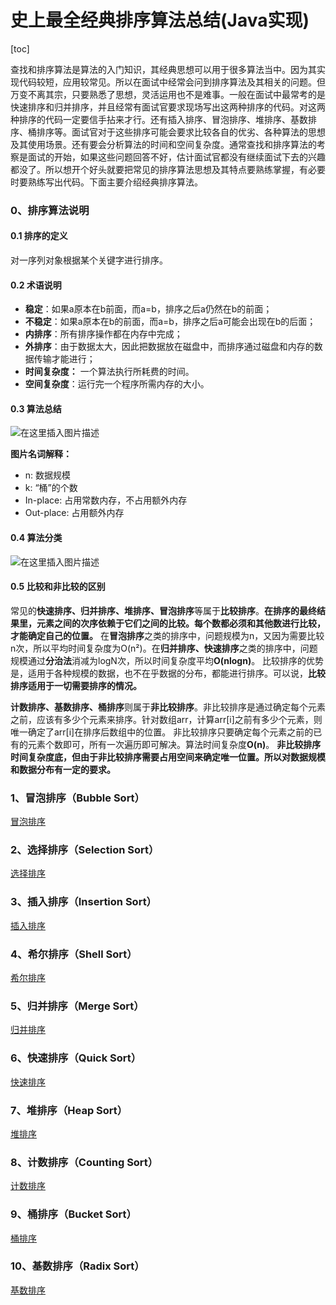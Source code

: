 # 史上最全经典排序算法总结(Java实现)

[toc]



查找和排序算法是算法的入门知识，其经典思想可以用于很多算法当中。因为其实现代码较短，应用较常见。所以在面试中经常会问到排序算法及其相关的问题。但万变不离其宗，只要熟悉了思想，灵活运用也不是难事。一般在面试中最常考的是快速排序和归并排序，并且经常有面试官要求现场写出这两种排序的代码。对这两种排序的代码一定要信手拈来才行。还有插入排序、冒泡排序、堆排序、基数排序、桶排序等。面试官对于这些排序可能会要求比较各自的优劣、各种算法的思想及其使用场景。还有要会分析算法的时间和空间复杂度。通常查找和排序算法的考察是面试的开始，如果这些问题回答不好，估计面试官都没有继续面试下去的兴趣都没了。所以想开个好头就要把常见的排序算法思想及其特点要熟练掌握，有必要时要熟练写出代码。下面主要介绍经典排序算法。

### 0、排序算法说明

#### 0.1 排序的定义

对一序列对象根据某个关键字进行排序。

#### 0.2 术语说明

- **稳定**：如果a原本在b前面，而a=b，排序之后a仍然在b的前面；
- **不稳定**：如果a原本在b的前面，而a=b，排序之后a可能会出现在b的后面；
- **内排序**：所有排序操作都在内存中完成；
- **外排序**：由于数据太大，因此把数据放在磁盘中，而排序通过磁盘和内存的数据传输才能进行；
- **时间复杂度：** 一个算法执行所耗费的时间。
- **空间复杂度**：运行完一个程序所需内存的大小。

#### 0.3 算法总结
![在这里插入图片描述](https://img-blog.csdnimg.cn/20190712142933915.jpg)

**图片名词解释：**

- n: 数据规模
- k: “桶”的个数
- In-place: 占用常数内存，不占用额外内存
- Out-place: 占用额外内存

#### 0.4 算法分类
![在这里插入图片描述](https://img-blog.csdnimg.cn/20190712142948952.jpg)

#### 0.5 比较和非比较的区别

常见的**快速排序、归并排序、堆排序、冒泡排序**等属于**比较排序**。**在排序的最终结果里，元素之间的次序依赖于它们之间的比较。每个数都必须和其他数进行比较，才能确定自己的位置。**
在**冒泡排序**之类的排序中，问题规模为n，又因为需要比较n次，所以平均时间复杂度为O(n²)。在**归并排序、快速排序**之类的排序中，问题规模通过**分治法**消减为logN次，所以时间复杂度平均**O(nlogn)**。
比较排序的优势是，适用于各种规模的数据，也不在乎数据的分布，都能进行排序。可以说，**比较排序适用于一切需要排序的情况。**

**计数排序、基数排序、桶排序**则属于**非比较排序**。非比较排序是通过确定每个元素之前，应该有多少个元素来排序。针对数组arr，计算arr[i]之前有多少个元素，则唯一确定了arr[i]在排序后数组中的位置。
非比较排序只要确定每个元素之前的已有的元素个数即可，所有一次遍历即可解决。算法时间复杂度**O(n)**。
**非比较排序时间复杂度底，但由于非比较排序需要占用空间来确定唯一位置。所以对数据规模和数据分布有一定的要求。**




### 1、冒泡排序（Bubble Sort）

[冒泡排序](https://blog.csdn.net/ThinkWon/article/details/101534473)



### 2、选择排序（Selection Sort）

[选择排序](https://blog.csdn.net/ThinkWon/article/details/101534721)



### 3、插入排序（Insertion Sort）

[插入排序](https://blog.csdn.net/ThinkWon/article/details/101537804)



### 4、希尔排序（Shell Sort）

[希尔排序](https://blog.csdn.net/ThinkWon/article/details/101538166)



### 5、归并排序（Merge Sort）

[归并排序](https://blog.csdn.net/ThinkWon/article/details/101538756)



### 6、快速排序（Quick Sort）

[快速排序](https://blog.csdn.net/ThinkWon/article/details/101543580)



### 7、堆排序（Heap Sort）

[堆排序](https://blog.csdn.net/ThinkWon/article/details/101543941)



### 8、计数排序（Counting Sort）

[计数排序](https://blog.csdn.net/ThinkWon/article/details/101544159)



### 9、桶排序（Bucket Sort）

[桶排序](https://blog.csdn.net/ThinkWon/article/details/101544356)



### 10、基数排序（Radix Sort）

[基数排序](https://blog.csdn.net/ThinkWon/article/details/101545529)